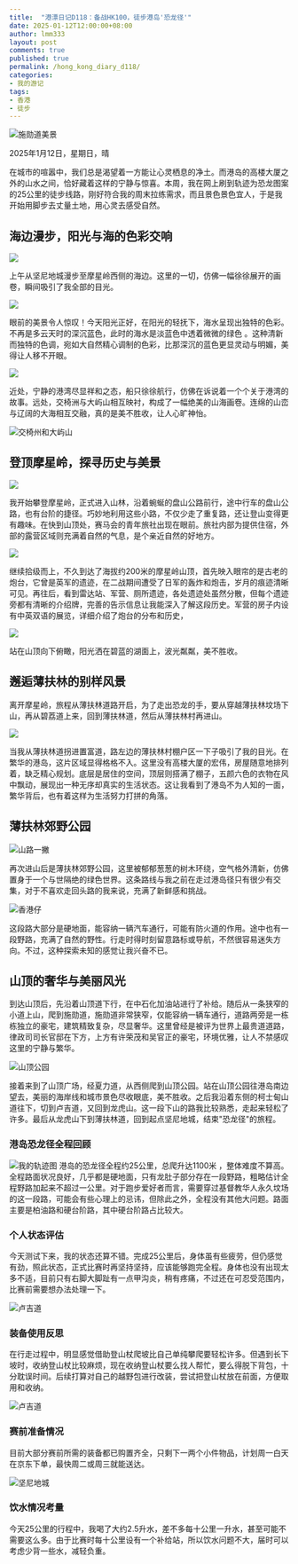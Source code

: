 ```yaml
---
title:  "港漂日记D118：备战HK100，徒步港岛'恐龙径'"
date: 2025-01-12T12:00:00+08:00
author: lmm333
layout: post
comments: true
published: true
permalink: /hong_kong_diary_d118/
categories:
- 我的游记
tags:
- 香港
- 徒步
---
```

![施勋道美景](../images/2025/2025-01-12-hong_kong_diary_d118/14_south_view_wide.JPG)

2025年1月12日，星期日，晴

在城市的喧嚣中，我们总是渴望着一方能让心灵栖息的净土。而港岛的高楼大厦之外的山水之间，恰好藏着这样的宁静与惊喜。本周，我在网上刷到轨迹为恐龙图案的25公里的徒步线路，刚好符合我的周末拉练需求，而且景色景色宜人，于是我开始用脚步去丈量土地，用心灵去感受自然。
<!--more-->

## 海边漫步，阳光与海的色彩交响
![](../images/2025/2025-01-12-hong_kong_diary_d118/02_sea_boat.JPG)

上午从坚尼地城漫步至摩星岭西侧的海边。这里的一切，仿佛一幅徐徐展开的画卷，瞬间吸引了我全部的目光。

![](../images/2025/2025-01-12-hong_kong_diary_d118/03_sea.JPG)

眼前的美景令人惊叹！今天阳光正好，在阳光的轻抚下，海水呈现出独特的色彩。不再是多云天时的深沉蓝色，此时的海水是淡蓝色中透着微微的绿色 。这种清新而独特的色调，宛如大自然精心调制的色彩，比那深沉的蓝色更显灵动与明媚，美得让人移不开眼。

![](../images/2025/2025-01-12-hong_kong_diary_d118/05_boat.JPG)

近处，宁静的港湾尽显祥和之态，船只徐徐航行，仿佛在诉说着一个个关于港湾的故事。远处，交椅洲与大屿山相互映衬，构成了一幅绝美的山海画卷。连绵的山峦与辽阔的大海相互交融，真的是美不胜收，让人心旷神怡。

![交椅州和大屿山](../images/2025/2025-01-12-hong_kong_diary_d118/09_sea_moris.JPG)

## 登顶摩星岭，探寻历史与美景

![](../images/2025/2025-01-12-hong_kong_diary_d118/08_climb.JPG)

我开始攀登摩星岭，正式进入山林，沿着蜿蜒的盘山公路前行，途中行车的盘山公路，也有台阶的捷径。巧妙地利用这些小路，不仅少走了重复路，还让登山变得更有趣味。在快到山顶处，赛马会的青年旅社出现在眼前。旅社内部为提供住宿，外部的露营区域则充满着自然的气息，是个亲近自然的好地方。

![](../images/2025/2025-01-12-hong_kong_diary_d118/06_boat_sun.JPG)

继续拾级而上，不久到达了海拔约200米的摩星岭山顶，首先映入眼帘的是古老的炮台，它曾是英军的遗迹，在二战期间遭受了日军的轰炸和炮击，岁月的痕迹清晰可见。再往后，看到雷达站、军营、厕所遗迹，各处遗迹处虽然分散，但每个遗迹旁都有清晰的介绍牌，完善的告示信息让我能深入了解这段历史。军营的房子内设有中英双语的展览，详细介绍了炮台的分布和历史，

![](../images/2025/2025-01-12-hong_kong_diary_d118/10_sea_moris.JPG)

站在山顶向下俯瞰，阳光洒在碧蓝的湖面上，波光粼粼，美不胜收。

## 邂逅薄扶林的别样风景

离开摩星岭，旅程从薄扶林道路开启，为了走出恐龙的手，要从穿越薄扶林坟场下山，再从碧荔道上来，回到薄扶林道，然后从薄扶林村再进山。

![](../images/2025/2025-01-12-hong_kong_diary_d118/11_tomb.JPG)

当我从薄扶林道拐进置富道，路左边的薄扶林村棚户区一下子吸引了我的目光。在繁华的港岛，这片区域显得格格不入。这里没有高楼大厦的宏伟，房屋随意地排列着，缺乏精心规划。底层是居住的空间，顶层则搭满了棚子，五颜六色的衣物在风中飘动，展现出一种无序却真实的生活状态。这让我看到了港岛不为人知的一面，繁华背后，也有着这样为生活努力打拼的角落。

## 薄扶林郊野公园

![山路一撇](../images/2025/2025-01-12-hong_kong_diary_d118/12_montain_road.JPG)

再次进山后是薄扶林郊野公园，这里被郁郁葱葱的树木环绕，空气格外清新，仿佛置身于一个与世隔绝的绿色世界。这条路线与我之前在走过港岛径只有很少有交集，对于不喜欢走回头路的我来说，充满了新鲜感和挑战。

![香港仔](../images/2025/2025-01-12-hong_kong_diary_d118/13_montain.JPG)

这段路大部分是硬地面，能容纳一辆汽车通行，可能有防火道的作用。途中也有一段野路，充满了自然的野性。行走时得时刻留意路标或导航，不然很容易迷失方向。不过，这种探索未知的感觉让我兴奋不已。

## 山顶的奢华与美丽风光
到达山顶后，先沿着山顶道下行，在中石化加油站进行了补给。随后从一条狭窄的小道上山，爬到施勋道，施勋道非常狭窄，仅能容纳一辆车通行，道路两旁是一栋栋独立的豪宅，建筑精致复杂，尽显奢华。这里曾经是被评为世界上最贵道道路，律政司司长官邸在下方，上方有许荣茂和吴官正的豪宅，环境优雅，让人不禁感叹这里的宁静与繁华。

![山顶公园](../images/2025/2025-01-12-hong_kong_diary_d118/15_peak_park.JPG)

接着来到了山顶广场，经夏力道，从西侧爬到山顶公园。站在山顶公园往港岛南边望去，美丽的海岸线和城市景色尽收眼底，美不胜收。之后我沿着东侧的柯士甸山道往下，切到卢吉道，又回到龙虎山。这一段下山的路我比较熟悉，走起来轻松了许多。最后从龙虎山下到薄扶林道，回到起点坚尼地城，结束"恐龙径"的旅程。

### 港岛恐龙径全程回顾
![我的轨迹图](../images/2025/2025-01-12-hong_kong_diary_d118/00_map.jpg)
港岛的恐龙径全程约25公里，总爬升达1100米 ，整体难度不算高。全程路面状况良好，几乎都是硬地面，只有龙肚子部分存在一段野路，粗略估计全程野路加起来不超过一公里。对于跑步爱好者而言，需要穿过基督教华人永久坟场的这一段路，可能会有些心理上的忌讳，但除此之外，全程没有其他大问题。路面主要是柏油路和硬台阶路，其中硬台阶路占比较大。

### 个人状态评估
今天测试下来，我的状态还算不错。完成25公里后，身体虽有些疲劳，但仍感觉有劲，照此状态，正式比赛时再坚持坚持，应该能够跑完全程。身体也没有出现太多不适，目前只有右脚大脚趾有一点甲沟炎，稍有疼痛，不过还在可忍受范围内，比赛前需要想办法处理一下。

![卢吉道](../images/2025/2025-01-12-hong_kong_diary_d118/16_lujidao.JPG)

### 装备使用反思
在行走过程中，明显感觉借助登山杖爬坡比自己单纯攀爬要轻松许多。但遇到长下坡时，收纳登山杖比较麻烦，现在收纳登山杖要么找人帮忙，要么得脱下背包，十分耽误时间。后续打算对自己的越野包进行改装，尝试把登山杖放在前面，方便取用和收纳。

![卢吉道](../images/2025/2025-01-12-hong_kong_diary_d118/17_bridge.JPG)

### 赛前准备情况
目前大部分赛前所需的装备都已购置齐全，只剩下一两个小件物品，计划周一白天在京东下单，最快周二或周三就能送达。

![坚尼地城](../images/2025/2025-01-12-hong_kong_diary_d118/18_kenndy_town.JPG)

### 饮水情况考量
今天25公里的行程中，我喝了大约2.5升水，差不多每十公里一升水，甚至可能不需要这么多。由于比赛时每十公里设有一个补给站，所以饮水问题不大，届时可以考虑少背一些水，减轻负重。 